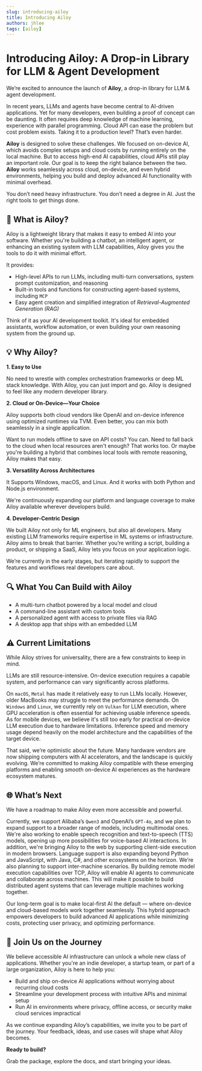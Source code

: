 ```yaml
---
slug: introducing-ailoy
title: Introducing Ailoy
authors: jhlee
tags: [ailoy]
---
```


# Introducing Ailoy: A Drop-in Library for LLM & Agent Development

We’re excited to announce the launch of **Ailoy**, a drop-in library for LLM & agent development.

In recent years, LLMs and agents have become central to AI-driven applications.
Yet for many developers, even building a proof of concept can be daunting.
It often requires deep knowledge of machine learning, experience with parallel programming.
Cloud API can ease the problem but cost problem exists.
Taking it to a production level? That’s even harder.

<!-- truncate -->

**Ailoy** is designed to solve these challenges.
We focused on on-device AI, which avoids complex setups and cloud costs by running entirely on the local machine.
But to access high-end AI capabilities, cloud APIs still play an important role.
Our goal is to keep the right balance between the two.
**Ailoy** works seamlessly across cloud, on-device, and even hybrid environments, helping you build and deploy advanced AI functionality with minimal overhead.

You don’t need heavy infrastructure. You don’t need a degree in AI. Just the right tools to get things done.

## 🚀 What is Ailoy?

Ailoy is a lightweight library that makes it easy to embed AI into your software.
Whether you're building a chatbot, an intelligent agent, or enhancing an existing system with LLM capabilities, Ailoy gives you the tools to do it with minimal effort.

It provides:

- High-level APIs to run LLMs, including multi-turn conversations, system prompt customization, and reasoning
- Built-in tools and functions for constructing agent-based systems, including `MCP`
- Easy agent creation and simplified integration of *Retrieval-Augmented Generation (RAG)*

Think of it as your AI development toolkit.
It's ideal for embedded assistants, workflow automation, or even building your own reasoning system from the ground up.

## 💡 Why Ailoy?

**1. Easy to Use**

No need to wrestle with complex orchestration frameworks or deep ML stack knowledge. With Ailoy, you can just import and go.
Ailoy is designed to feel like any modern developer library.

**2. Cloud or On-Device—Your Choice**

Ailoy supports both cloud vendors like OpenAI and on-device inference using optimized runtimes via TVM.
Even better, you can mix both seamlessly in a single application.

Want to run models offline to save on API costs? You can.
Need to fall back to the cloud when local resources aren't enough? That works too.
Or maybe you're building a hybrid that combines local tools with remote reasoning, Ailoy makes that easy.

**3. Versatility Across Architectures**

It Supports Windows, macOS, and Linux.
And it works with both Python and Node.js environment.

We're continuously expanding our platform and language coverage to make Ailoy available wherever developers build.

**4. Developer-Centric Design**

We built Ailoy not only for ML engineers, but also all developers.
Many existing LLM frameworks require expertise in ML systems or infrastructure.
Ailoy aims to break that barrier.
Whether you’re writing a script, building a product, or shipping a SaaS, Ailoy lets you focus on your application logic.

We’re currently in the early stages, but iterating rapidly to support the features and workflows real developers care about.

## 🔍 What You Can Build with Ailoy

- A multi-turn chatbot powered by a local model and cloud
- A command-line assistant with custom tools
- A personalized agent with access to private files via RAG
- A desktop app that ships with an embedded LLM

## ⚠️ Current Limitations

While Ailoy strives for universality, there are a few constraints to keep in mind.

LLMs are still resource-intensive.
On-device execution requires a capable system, and performance can vary significantly across platforms.

On `macOS`, `Metal` has made it relatively easy to run LLMs locally.
However, older MacBooks may struggle to meet the performance demands.
On `Windows` and `Linux`, we currently rely on `Vulkan` for LLM execution, where GPU acceleration is often essential for achieving usable inference speeds.
As for mobile devices, we believe it's still too early for practical on-device LLM execution due to hardware limitations.
Inference speed and memory usage depend heavily on the model architecture and the capabilities of the target device.

That said, we’re optimistic about the future.
Many hardware vendors are now shipping computers with AI accelerators, and the landscape is quickly evolving.
We’re committed to making Ailoy compatible with these emerging platforms and enabling smooth on-device AI experiences as the hardware ecosystem matures.

## 🌐 What’s Next

We have a roadmap to make Ailoy even more accessible and powerful.

Currently, we support Alibaba’s `Qwen3` and OpenAI’s `GPT-4o`, and we plan to expand support to a broader range of models, including multimodal ones. 
We're also working to enable speech recognition and text-to-speech (TTS) models, opening up more possibilities for voice-based AI interactions.
In addition, we're bringing Ailoy to the web by supporting client-side execution in modern browsers.
Language support is also expanding beyond Python and JavaScript, with Java, C#, and other ecosystems on the horizon.
We’re also planning to support inter-machine scenarios.
By building remote model execution capabilities over TCP, Ailoy will enable AI agents to communicate and collaborate across machines.
This will make it possible to build distributed agent systems that can leverage multiple machines working together.

Our long-term goal is to make local-first AI the default — where on-device and cloud-based models work together seamlessly.
This hybrid approach empowers developers to build advanced AI applications while minimizing costs, protecting user privacy, and optimizing performance.

## 🤝 Join Us on the Journey

We believe accessible AI infrastructure can unlock a whole new class of applications. Whether you're an indie developer, a startup team, or part of a large organization, Ailoy is here to help you:

- Build and ship on-device AI applications without worrying about recurring cloud costs
- Streamline your development process with intuitive APIs and minimal setup
- Run AI in environments where privacy, offline access, or security make cloud services impractical

As we continue expanding Ailoy’s capabilities, we invite you to be part of the journey. Your feedback, ideas, and use cases will shape what Ailoy becomes.

**Ready to build?**

Grab the package, explore the docs, and start bringing your ideas.
